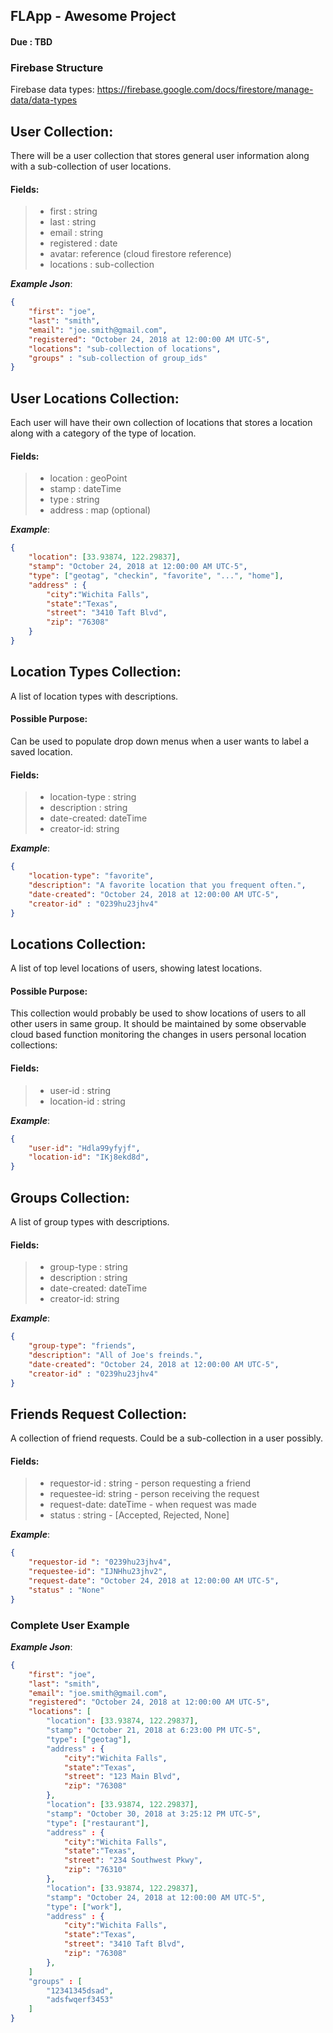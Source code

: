 ## FLApp - Awesome Project
#### Due : TBD

### Firebase Structure

Firebase data types:
https://firebase.google.com/docs/firestore/manage-data/data-types

## User Collection:

There will be a user collection that stores general user information along with a sub-collection of user locations.

#### Fields:
>- first : string
>- last : string 
>- email : string
>- registered : date
>- avatar: reference (cloud firestore reference)
>- locations : sub-collection

___Example Json___:
```json
{
    "first": "joe",
    "last": "smith",
    "email": "joe.smith@gmail.com",
    "registered": "October 24, 2018 at 12:00:00 AM UTC-5",
    "locations": "sub-collection of locations",
    "groups" : "sub-collection of group_ids"
}
```

## User Locations Collection:

Each user will have their own collection of locations that stores a location along with a category of the type of location.

#### Fields:
>- location : geoPoint
>- stamp : dateTime 
>- type : string
>- address : map (optional)

___Example___:
```json
{
    "location": [33.93874, 122.29837],
    "stamp": "October 24, 2018 at 12:00:00 AM UTC-5",
    "type": ["geotag", "checkin", "favorite", "...", "home"],
    "address" : {
        "city":"Wichita Falls",
        "state":"Texas",
        "street": "3410 Taft Blvd",
        "zip": "76308"
    }
}
```

## Location Types Collection:

A list of location types with descriptions.

#### Possible Purpose:
Can be used to populate drop down menus when a user wants to label a saved location.

#### Fields:
>- location-type : string
>- description : string 
>- date-created: dateTime
>- creator-id: string

___Example___:
```json
{
    "location-type": "favorite",
    "description": "A favorite location that you frequent often.",
    "date-created": "October 24, 2018 at 12:00:00 AM UTC-5",
    "creator-id" : "0239hu23jhv4"
}
```

## Locations Collection:

A list of top level locations of users, showing latest locations. 

#### Possible Purpose:
This collection would probably be used to show locations of users to all other users in same group. It should be maintained by some observable cloud based function monitoring the changes in users personal location collections:

#### Fields:
>- user-id : string
>- location-id : string 

___Example___:
```json
{
    "user-id": "Hdla99yfyjf",
    "location-id": "IKj8ekd8d",
}
```

## Groups Collection:

A list of group types with descriptions.

#### Fields:
>- group-type : string
>- description : string 
>- date-created: dateTime
>- creator-id: string

___Example___:
```json
{
    "group-type": "friends",
    "description": "All of Joe's freinds.",
    "date-created": "October 24, 2018 at 12:00:00 AM UTC-5",
    "creator-id" : "0239hu23jhv4"
}
```

## Friends Request Collection:

A collection of friend requests. Could be a sub-collection in a user possibly. 

#### Fields:
>- requestor-id : string - person requesting a friend
>- requestee-id: string  - person receiving the request
>- request-date: dateTime - when request was made
>- status : string - [Accepted, Rejected, None]

___Example___:
```json
{
    "requestor-id ": "0239hu23jhv4",
    "requestee-id": "IJNHhu23jhv2",
    "request-date": "October 24, 2018 at 12:00:00 AM UTC-5",
    "status" : "None"
}
```

### Complete User Example

___Example Json___:
```json
{
    "first": "joe",
    "last": "smith",
    "email": "joe.smith@gmail.com",
    "registered": "October 24, 2018 at 12:00:00 AM UTC-5",
    "locations": [
        "location": [33.93874, 122.29837],
        "stamp": "October 21, 2018 at 6:23:00 PM UTC-5",
        "type": ["geotag"],
        "address" : {
            "city":"Wichita Falls",
            "state":"Texas",
            "street": "123 Main Blvd",
            "zip": "76308"
        },
        "location": [33.93874, 122.29837],
        "stamp": "October 30, 2018 at 3:25:12 PM UTC-5",
        "type": ["restaurant"],
        "address" : {
            "city":"Wichita Falls",
            "state":"Texas",
            "street": "234 Southwest Pkwy",
            "zip": "76310"
        },
        "location": [33.93874, 122.29837],
        "stamp": "October 24, 2018 at 12:00:00 AM UTC-5",
        "type": ["work"],
        "address" : {
            "city":"Wichita Falls",
            "state":"Texas",
            "street": "3410 Taft Blvd",
            "zip": "76308"
        },
    ]
    "groups" : [
        "12341345dsad",
        "adsfwqerf3453"
    ]
}
```

